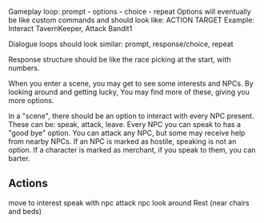 
Gameplay loop: prompt - options - choice - repeat
Options will eventually be like custom commands and should look like: ACTION TARGET
Example: Interact TavernKeeper, Attack Bandit1

Dialogue loops should look similar: prompt, response/choice, repeat

Response structure should be like the race picking at the start, with numbers.

When you enter a scene, you may get to see some interests and NPCs. By looking around and getting lucky, You may find more of these, giving you more options.

In a "scene", there should be an option to interact with every NPC present. These can be: speak, attack, leave. Every NPC you can speak to has a "good bye" option. You can attack any NPC, but some may receive help from nearby NPCs.
If an NPC is marked as hostile, speaking is not an option. If a character is marked as merchant, if you speak to them, you can barter.


## Actions
move to interest
speak with npc
attack npc
look around
Rest (near chairs and beds)

